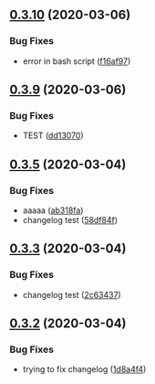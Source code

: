 ## [0.3.10](https://github.com/sarkahn/test_actions/compare/v0.3.9...v0.3.10) (2020-03-06)


### Bug Fixes

* error in bash script ([f16af97](https://github.com/sarkahn/test_actions/commit/f16af97aa2d8f26ee8c9c17842f93a325c9a25ef))

## [0.3.9](https://github.com/sarkahn/test_actions/compare/v0.3.8...v0.3.9) (2020-03-06)


### Bug Fixes

* TEST ([dd13070](https://github.com/sarkahn/test_actions/commit/dd13070e29b4122d796f0ec260250d235c3c68ae))

## [0.3.5](https://github.com/sarkahn/test_actions/compare/v0.3.4...v0.3.5) (2020-03-04)


### Bug Fixes

* aaaaa ([ab318fa](https://github.com/sarkahn/test_actions/commit/ab318fa545ee92b46ecefd083f1bb4ccd2391665))
* changelog test ([58df84f](https://github.com/sarkahn/test_actions/commit/58df84f6e4d4f0cfb71032a2a74a6f6427696402))

## [0.3.3](https://github.com/sarkahn/test_actions/compare/v0.3.2...v0.3.3) (2020-03-04)


### Bug Fixes

* changelog test ([2c63437](https://github.com/sarkahn/test_actions/commit/2c63437802df10fa43900da2ed77ca3710cd4ace))

## [0.3.2](https://github.com/sarkahn/test_actions/compare/v0.3.1...v0.3.2) (2020-03-04)


### Bug Fixes

* trying to fix changelog ([1d8a4f4](https://github.com/sarkahn/test_actions/commit/1d8a4f4a745863cb643c596d721c46e15ba2ce0e))
